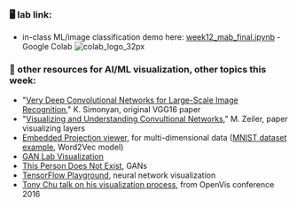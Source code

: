 ### 🖥️ lab link:
- in-class ML/image classification demo here: [week12_mab_final.ipynb](https://colab.research.google.com/github/mab253/dataviz_fall24/blob/main/week12/week12_mab_final.ipynb) -  Google Colab ![colab_logo_32px](https://github.com/mab253/dataviz_fall23/assets/17707843/9f26ae0a-cf0f-42c2-a1f5-584bb38a36c7)

### 🤖 other resources for AI/ML visualization, other topics this week:
- "[Very Deep Convolutional Networks for Large-Scale Image Recognition](https://arxiv.org/pdf/1409.1556)," K. Simonyan, original VGG16 paper
- "[Visualizing and Understanding Convultional Networks](https://arxiv.org/pdf/1311.2901v3)," M. Zeiler, paper visualizing layers 
- [Embedded Projection viewer](https://projector.tensorflow.org/), for multi-dimensional data ([MNIST dataset example](https://en.wikipedia.org/wiki/MNIST_database), Word2Vec model)
- [GAN Lab Visualization](https://poloclub.github.io/ganlab/)
- [This Person Does Not Exist](https://thispersondoesnotexist.com/), GANs
- [TensorFlow Playground](http://playground.tensorflow.org), neural network visualization
- [Tony Chu talk on his visualization process](https://www.youtube.com/watch?v=Z4tB6qyxHJA), from OpenVis conference 2016
  
